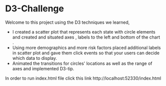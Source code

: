 # D3-Challenge

Welcome to this project using the D3 techniques we learned, 

* I created a scatter plot that represents each state with circle elements and created and situated axes , labels to the left and bottom of the chart . 
* Using more demographics and more risk factors placed additional labels in scatter plot and gave them click events so that your users can decide which data to display. 
* Animated the transitions for circles' locations as well as the range of axes and implemented D3-tip. 

In order to run index.html file click this link
http://localhost:52330/index.html
